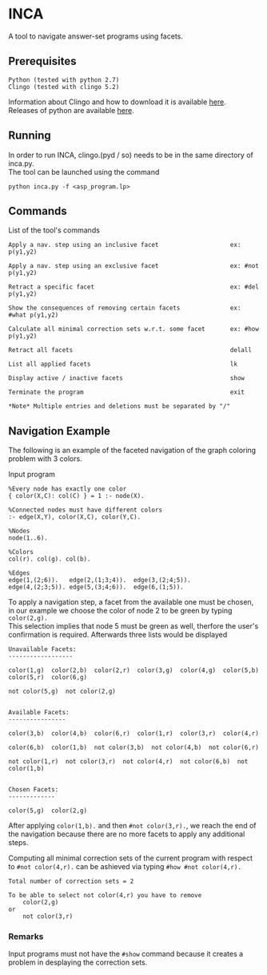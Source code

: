 # INCA

A tool to navigate answer-set programs using facets. 

## Prerequisites

```
Python (tested with python 2.7)
Clingo (tested with clingo 5.2)
```

Information about Clingo and how to download it is available [here](https://potassco.org/clingo/).\
Releases of python are available [here](https://www.python.org/downloads/).

## Running

In order to run INCA, clingo.(pyd / so) needs to be in the same directory of inca.py.\
The tool can be launched using the command

```
python inca.py -f <asp_program.lp>
```

## Commands

List of the tool's commands

```
Apply a nav. step using an inclusive facet                    ex: p(y1,y2)
                                               
Apply a nav. step using an exclusive facet                    ex: #not p(y1,y2)
                                          
Retract a specific facet                                      ex: #del p(y1,y2)
                                          
Show the consequences of removing certain facets              ex: #what p(y1,y2)
                                         
Calculate all minimal correction sets w.r.t. some facet       ex: #how p(y1,y2)
                                          
Retract all facets                                            delall
                                                     
List all applied facets                                       lk
                                                         
Display active / inactive facets                              show
                                                       
Terminate the program                                         exit
                                                      
*Note* Multiple entries and deletions must be separated by "/"  

```
## Navigation Example

The following is an example of the faceted navigation of the graph coloring problem with 3 colors.

Input program

```
%Every node has exactly one color
{ color(X,C): col(C) } = 1 :- node(X).

%Connected nodes must have different colors	
:- edge(X,Y), color(X,C), color(Y,C).

%Nodes
node(1..6).

%Colors
col(r). col(g). col(b).

%Edges
edge(1,(2;6)).   edge(2,(1;3;4)).  edge(3,(2;4;5)).
edge(4,(2;3;5)). edge(5,(3;4;6)).  edge(6,(1;5)).
```

To apply a navigation step, a facet from the available one must be chosen, in our example we choose the color of node 2 to be green by typing ```color(2,g).``` \
This selection implies that node 5 must be green as well, therfore the user's confirmation is required. Afterwards three lists would be displayed

```
Unavailable Facets:
------------------

color(1,g)  color(2,b)  color(2,r)  color(3,g)  color(4,g)  color(5,b)  color(5,r)  color(6,g)  

not color(5,g)  not color(2,g)  


Available Facets:  
----------------

color(3,b)  color(4,b)  color(6,r)  color(1,r)  color(3,r)  color(4,r)

color(6,b)  color(1,b)  not color(3,b)  not color(4,b)  not color(6,r)

not color(1,r)  not color(3,r)  not color(4,r)  not color(6,b)  not color(1,b)  


Chosen Facets:  
-------------

color(5,g)  color(2,g)  
```

After applying ```color(1,b).``` and then ```#not color(3,r).```, we reach the end of the navigation because there are no more facets to apply any additional steps.

Computing all minimal correction sets of the current program with respect to ```#not color(4,r).``` can be ashieved via typing ```#how #not color(4,r).```

```
Total number of correction sets = 2

To be able to select not color(4,r) you have to remove 
	color(2,g)
or
	not color(3,r)
```

### Remarks

Input programs must not have the ```#show``` command because it creates a problem in desplaying the correction sets.